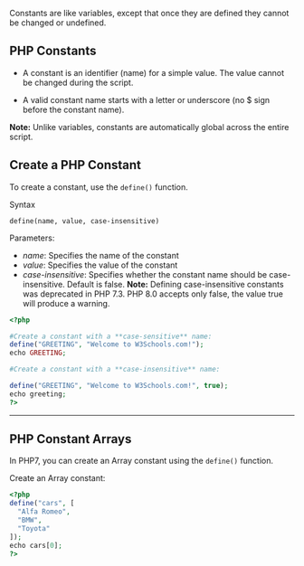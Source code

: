 Constants are like variables, except that once they are defined they cannot be changed or undefined.

## PHP Constants

- A constant is an identifier (name) for a simple value. The value cannot be changed during the script.

- A valid constant name starts with a letter or underscore (no $ sign before the constant name).

**Note:** Unlike variables, constants are automatically global across the entire script.


## Create a PHP Constant

To create a constant, use the `define()` function.

Syntax

`define(name, value, case-insensitive)`


Parameters:

- _name_: Specifies the name of the constant
- _value_: Specifies the value of the constant
- _case-insensitive_: Specifies whether the constant name should be case-insensitive. Default is false. **Note:** Defining case-insensitive constants was deprecated in PHP 7.3. PHP 8.0 accepts only false, the value true will produce a warning.

```php
<?php 

#Create a constant with a **case-sensitive** name:
define("GREETING", "Welcome to W3Schools.com!");  
echo GREETING;  

#Create a constant with a **case-insensitive** name:

define("GREETING", "Welcome to W3Schools.com!", true);  
echo greeting;
?>
```

---

## PHP Constant Arrays

In PHP7, you can create an Array constant using the `define()` function.

Create an Array constant:

```php
<?php  
define("cars", [  
  "Alfa Romeo",  
  "BMW",  
  "Toyota"  
]);  
echo cars[0];  
?>
```


